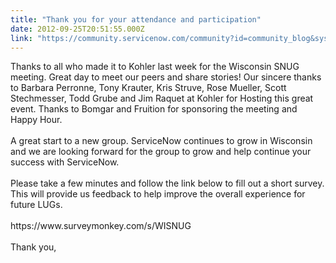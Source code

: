 ```yaml
---
title: "Thank you for your attendance and participation"
date: 2012-09-25T20:51:55.000Z
link: "https://community.servicenow.com/community?id=community_blog&sys_id=379c2225dbd0dbc01dcaf3231f961987"
---
```

<p>Thanks to all who made it to Kohler last week for the Wisconsin SNUG meeting. Great day to meet our peers and share stories! Our sincere thanks to Barbara Perronne, Tony Krauter, Kris Struve, Rose Mueller, Scott Stechmesser, Todd Grube and Jim Raquet at Kohler for Hosting this great event. Thanks to Bomgar and Fruition for sponsoring the meeting and Happy Hour.<br /><br />A great start to a new group. ServiceNow continues to grow in Wisconsin and we are looking forward for the group to grow and help continue your success with ServiceNow.<br /><br />Please take a few minutes and follow the link below to fill out a short survey. This will provide us feedback to help improve the overall experience for future LUGs.<br /><br />https://www.surveymonkey.com/s/WISNUG<br /><br />Thank you,</p>